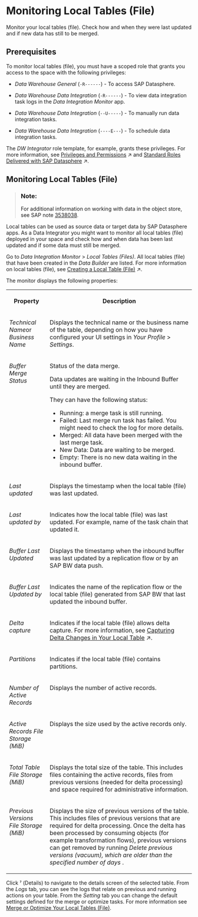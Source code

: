 <!-- loio6b2d0073a8684ee6a59d6f47d00ec895 -->

<link rel="stylesheet" type="text/css" href="../css/sap-icons.css"/>

# Monitoring Local Tables \(File\)

Monitor your local tables \(file\). Check how and when they were last updated and if new data has still to be merged.



<a name="loio6b2d0073a8684ee6a59d6f47d00ec895__section_hvj_5gb_t2c"/>

## Prerequisites

To monitor local tables \(file\), you must have a scoped role that grants you access to the space with the following privileges:

-   *Data Warehouse General* \(`-R------`\) - To access SAP Datasphere.
-   *Data Warehouse Data Integration* \(`-R------`\) - To view data integration task logs in the *Data Integration Monitor* app.

-   *Data Warehouse Data Integration* \(`--U-----`\) - To manually run data integration tasks.

-   *Data Warehouse Data Integration* \(`----E---`\) - To schedule data integration tasks.


The *DW Integrator* role template, for example, grants these privileges. For more information, see [Privileges and Permissions](https://help.sap.com/viewer/935116dd7c324355803d4b85809cec97/DEV_CURRENT/en-US/d7350c6823a14733a7a5727bad8371aa.html "A privilege represents a task or an area in SAP Datasphere and can be assigned to a specific role. The actions that can be performed in the area are determined by the permissions assigned to a privilege.") :arrow_upper_right: and [Standard Roles Delivered with SAP Datasphere](https://help.sap.com/viewer/935116dd7c324355803d4b85809cec97/DEV_CURRENT/en-US/a50a51d80d5746c9b805a2aacbb7e4ee.html "SAP Datasphere is delivered with several standard roles. A standard role includes a predefined set of privileges and permissions.") :arrow_upper_right:. 



<a name="loio6b2d0073a8684ee6a59d6f47d00ec895__section_jqp_rgb_t2c"/>

## Monitoring Local Tables \(File\)

> ### Note:  
> For additional information on working with data in the object store, see SAP note [3538038](https://me.sap.com/notes/3538038).

Local tables can be used as source data or target data by SAP Datasphere apps. As a Data Integrator you might want to monitor all local tables \(file\) deployed in your space and check how and when data has been last updated and if some data must still be merged.

Go to *Data Integration Monitor* \> *Local Tables \(Files\)*. All local tables \(file\) that have been created in the *Data Builder* are listed. For more information on local tables \(file\), see [Creating a Local Table (File)](https://help.sap.com/viewer/24f836070a704022a40c15442163e5cf/DEV_CURRENT/en-US/d21881b121bc4703861be6ead4aea2ab.html "Create a local table (file) to store data in the object store. Load data to your local table (file) via replication flows and transform the data with transformation flows.") :arrow_upper_right:.

The monitor displays the following properties:


<table>
<tr>
<th valign="top">

Property

</th>
<th valign="top">

Description

</th>
</tr>
<tr>
<td valign="top">

*Technical Name*or *Business Name*

</td>
<td valign="top">

Displays the technical name or the business name of the table, depending on how you have configured your UI settings in *Your Profile* \> *Settings*.

</td>
</tr>
<tr>
<td valign="top">

*Buffer Merge Status*

</td>
<td valign="top">

Status of the data merge.

Data updates are waiting in the Inbound Buffer until they are merged.

They can have the following status:

-   Running: a merge task is still running.
-   Failed: Last merge run task has failed. You might need to check the log for more details.
-   Merged: All data have been merged with the last merge task.
-   New Data: Data are waiting to be merged.
-   Empty: There is no new data waiting in the inbound buffer.



</td>
</tr>
<tr>
<td valign="top">

*Last updated*

</td>
<td valign="top">

Displays the timestamp when the local table \(file\) was last updated.

</td>
</tr>
<tr>
<td valign="top">

*Last updated by*

</td>
<td valign="top">

Indicates how the local table \(file\) was last updated. For example, name of the task chain that updated it.

</td>
</tr>
<tr>
<td valign="top">

*Buffer Last Updated*

</td>
<td valign="top">

Displays the timestamp when the inbound buffer was last updated by a replication flow or by an SAP BW data push.

</td>
</tr>
<tr>
<td valign="top">

*Buffer Last Updated by*

</td>
<td valign="top">

Indicates the name of the replication flow or the local table \(file\) generated from SAP BW that last updated the inbound buffer.

</td>
</tr>
<tr>
<td valign="top">

*Delta capture*

</td>
<td valign="top">

Indicates if the local table \(file\) allows delta capture. For more information, see [Capturing Delta Changes in Your Local Table](https://help.sap.com/viewer/24f836070a704022a40c15442163e5cf/DEV_CURRENT/en-US/154bdffb35814d5481d1f6de143a6b9e.html "Track the changes that will be made later on your local table after you have deployed it.") :arrow_upper_right:.

</td>
</tr>
<tr>
<td valign="top">

*Partitions*

</td>
<td valign="top">

Indicates if the local table \(file\) contains partitions.

</td>
</tr>
<tr>
<td valign="top">

*Number of Active Records*

</td>
<td valign="top">

Displays the number of active records.

</td>
</tr>
<tr>
<td valign="top">

*Active Records File Storage \(MiB\)*

</td>
<td valign="top">

Displays the size used by the active records only.

</td>
</tr>
<tr>
<td valign="top">

*Total Table File Storage \(MiB\)*

</td>
<td valign="top">

Displays the total size of the table. This includes files containing the active records, files from previous versions \(needed for delta processing\) and space required for administrative information.

</td>
</tr>
<tr>
<td valign="top">

*Previous Versions File Storage \(MiB\)*

</td>
<td valign="top">

Displays the size of previous versions of the table. This includes files of previous versions that are required for delta processing. Once the delta has been processed by consuming objects \(for example transformation flows\), previous versions can get removed by running *Delete previous versions \(vacuum\), which are older than the specified number of days* .

</td>
</tr>
</table>

Click <span class="SAP-icons-V5"></span> \(Details\) to navigate to the details screen of the selected table. From the *Logs* tab, you can see the logs that relate on previous and running actions on your table. From the *Setting* tab you can change the default settings defined for the merge or optimize tasks. For more information see [Merge or Optimize Your Local Tables \(File\)](merge-or-optimize-your-local-tables-file-e533b15.md).

